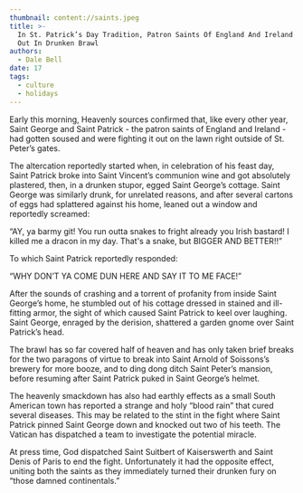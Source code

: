```yaml
---
thumbnail: content://saints.jpeg
title: >-
  In St. Patrick’s Day Tradition, Patron Saints Of England And Ireland Fight It
  Out In Drunken Brawl
authors:
  - Dale Bell
date: 17
tags:
  - culture
  - holidays
---
```


Early this morning, Heavenly sources confirmed that, like every other year, Saint George and Saint Patrick - the patron saints of England and Ireland - had gotten soused and were fighting it out on the lawn right outside of St. Peter’s gates.

The altercation reportedly started when, in celebration of his feast day, Saint Patrick broke into Saint Vincent’s communion wine and got absolutely plastered, then, in a drunken stupor, egged Saint George’s cottage. Saint George was similarly drunk, for unrelated reasons, and after several cartons of eggs had splattered against his home, leaned out a window and reportedly screamed:

“AY, ya barmy git! You run outta snakes to fright already you Irish bastard! I killed me a dracon in my day. That's a snake, but BIGGER AND BETTER!!”

To which Saint Patrick reportedly responded:

“WHY DON’T YA COME DUN HERE AND SAY IT TO ME FACE!” 

After the sounds of crashing and a torrent of profanity from inside Saint George’s home, he stumbled out of his cottage dressed in stained and ill-fitting armor, the sight of which caused Saint Patrick to keel over laughing. Saint George, enraged by the derision, shattered a garden gnome over Saint Patrick’s head. 

The brawl has so far covered half of heaven and has only taken brief breaks for the two paragons of virtue to break into Saint Arnold of Soissons’s brewery for more booze, and to ding dong ditch Saint Peter’s mansion, before resuming after Saint Patrick puked in Saint George’s helmet. 

The heavenly smackdown has also had earthly effects as a small South American town has reported a strange and holy “blood rain” that cured several diseases. This may be related to the stint in the fight where Saint Patrick pinned Saint George down and knocked out two of his teeth. The Vatican has dispatched a team to investigate the potential miracle.

At press time, God dispatched Saint Suitbert of Kaiserswerth and Saint Denis of Paris to end the fight. Unfortunately it had the opposite effect, uniting both the saints as they immediately turned their drunken fury on “those damned continentals.”
